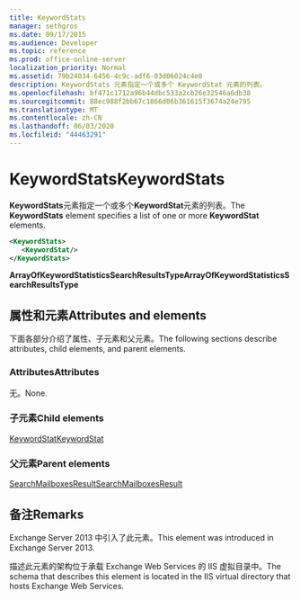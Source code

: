```yaml
---
title: KeywordStats
manager: sethgros
ms.date: 09/17/2015
ms.audience: Developer
ms.topic: reference
ms.prod: office-online-server
localization_priority: Normal
ms.assetid: 79b24034-6456-4c9c-adf6-03d06024c4e8
description: KeywordStats 元素指定一个或多个 KeywordStat 元素的列表。
ms.openlocfilehash: bf471c1712a96b44dbc533a2cb26e32546a6db38
ms.sourcegitcommit: 88ec988f2bb67c1866d06b361615f3674a24e795
ms.translationtype: MT
ms.contentlocale: zh-CN
ms.lasthandoff: 06/03/2020
ms.locfileid: "44463291"
---
```

# <a name="keywordstats"></a><span data-ttu-id="f9ec5-103">KeywordStats</span><span class="sxs-lookup"><span data-stu-id="f9ec5-103">KeywordStats</span></span>

<span data-ttu-id="f9ec5-104">**KeywordStats**元素指定一个或多个**KeywordStat**元素的列表。</span><span class="sxs-lookup"><span data-stu-id="f9ec5-104">The **KeywordStats** element specifies a list of one or more **KeywordStat** elements.</span></span> 
  
```XML
<KeywordStats>
   <KeywordStat/>
</KeywordStats>
```

 <span data-ttu-id="f9ec5-105">**ArrayOfKeywordStatisticsSearchResultsType**</span><span class="sxs-lookup"><span data-stu-id="f9ec5-105">**ArrayOfKeywordStatisticsSearchResultsType**</span></span>
## <a name="attributes-and-elements"></a><span data-ttu-id="f9ec5-106">属性和元素</span><span class="sxs-lookup"><span data-stu-id="f9ec5-106">Attributes and elements</span></span>

<span data-ttu-id="f9ec5-107">下面各部分介绍了属性、子元素和父元素。</span><span class="sxs-lookup"><span data-stu-id="f9ec5-107">The following sections describe attributes, child elements, and parent elements.</span></span>
  
### <a name="attributes"></a><span data-ttu-id="f9ec5-108">Attributes</span><span class="sxs-lookup"><span data-stu-id="f9ec5-108">Attributes</span></span>

<span data-ttu-id="f9ec5-109">无。</span><span class="sxs-lookup"><span data-stu-id="f9ec5-109">None.</span></span>
  
### <a name="child-elements"></a><span data-ttu-id="f9ec5-110">子元素</span><span class="sxs-lookup"><span data-stu-id="f9ec5-110">Child elements</span></span>

[<span data-ttu-id="f9ec5-111">KeywordStat</span><span class="sxs-lookup"><span data-stu-id="f9ec5-111">KeywordStat</span></span>](keywordstat.md)
  
### <a name="parent-elements"></a><span data-ttu-id="f9ec5-112">父元素</span><span class="sxs-lookup"><span data-stu-id="f9ec5-112">Parent elements</span></span>

[<span data-ttu-id="f9ec5-113">SearchMailboxesResult</span><span class="sxs-lookup"><span data-stu-id="f9ec5-113">SearchMailboxesResult</span></span>](searchmailboxesresult.md)
  
## <a name="remarks"></a><span data-ttu-id="f9ec5-114">备注</span><span class="sxs-lookup"><span data-stu-id="f9ec5-114">Remarks</span></span>

<span data-ttu-id="f9ec5-115">Exchange Server 2013 中引入了此元素。</span><span class="sxs-lookup"><span data-stu-id="f9ec5-115">This element was introduced in Exchange Server 2013.</span></span>
  
<span data-ttu-id="f9ec5-116">描述此元素的架构位于承载 Exchange Web Services 的 IIS 虚拟目录中。</span><span class="sxs-lookup"><span data-stu-id="f9ec5-116">The schema that describes this element is located in the IIS virtual directory that hosts Exchange Web Services.</span></span>
  

